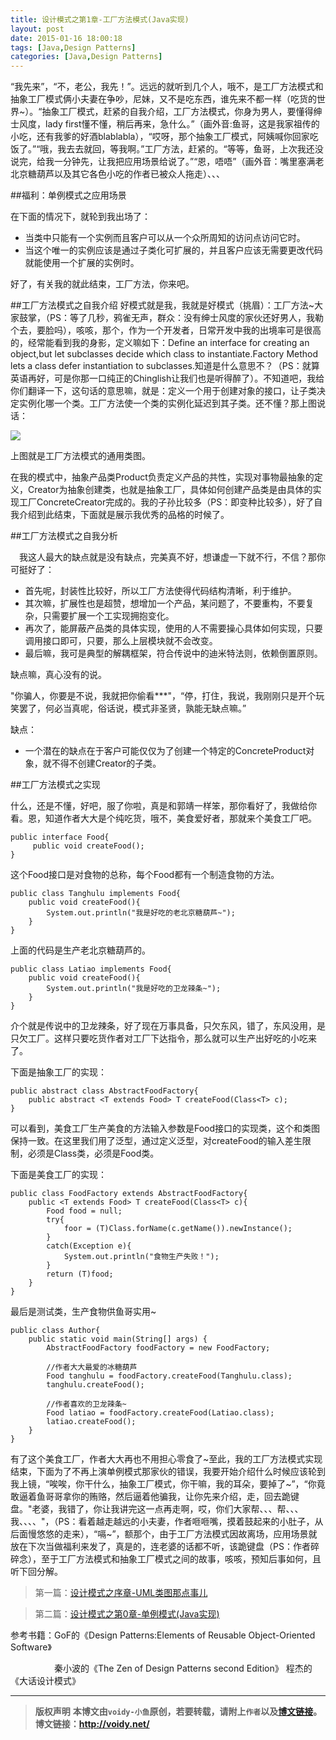 ```yaml
---
title: 设计模式之第1章-工厂方法模式(Java实现)
layout: post
date: 2015-01-16 18:00:18
tags: [Java,Design Patterns]
categories: [Java,Design Patterns]
---
```

“我先来”，“不，老公，我先！”。远远的就听到几个人，哦不，是工厂方法模式和抽象工厂模式俩小夫妻在争吵，尼妹，又不是吃东西，谁先来不都一样（吃货的世界~）。“抽象工厂模式，赶紧的自我介绍，工厂方法模式，你身为男人，要懂得绅士风度，lady first懂不懂，稍后再来，急什么。”（画外音:鱼哥，这是我家祖传的小吃，还有我爹的好酒blablabla），“哎呀，那个抽象工厂模式，阿姨喊你回家吃饭了。”“哦，我去去就回，等我啊。”工厂方法，赶紧的。“等等，鱼哥，上次我还没说完，给我一分钟先，让我把应用场景给说了。”“恩，唔唔”（画外音：嘴里塞满老北京糖葫芦以及其它各色小吃的作者已被众人拖走）、、、

##福利：单例模式之应用场景

在下面的情况下，就轮到我出场了：

* 当类中只能有一个实例而且客户可以从一个众所周知的访问点访问它时。
* 当这个唯一的实例应该是通过子类化可扩展的，并且客户应该无需要更改代码就能使用一个扩展的实例时。

好了，有关我的就此结束，工厂方法，你来吧。

##工厂方法模式之自我介绍
好模式就是我，我就是好模式（挑眉）：工厂方法~大家鼓掌，（PS：等了几秒，鸦雀无声，群众：没有绅士风度的家伙还好男人，我勒个去，要脸吗），咳咳，那个，作为一个开发者，日常开发中我的出境率可是很高的，经常能看到我的身影，定义嘛如下：Define an interface for creating an object,but let subclasses decide which class to instantiate.Factory Method lets a class defer instantiation to subclasses.知道是什么意思不？（PS：就算英语再好，可是你那一口纯正的Chinglish让我们也是听得醉了）。不知道吧，我给你们翻译一下，这句话的意思嘛，就是：定义一个用于创建对象的接口，让子类决定实例化哪一个类。工厂方法使一个类的实例化延迟到其子类。还不懂？那上图说话：

![](http://images.cnitblog.com/blog/666211/201501/161554516202574.png)

上图就是工厂方法模式的通用类图。

在我的模式中，抽象产品类Product负责定义产品的共性，实现对事物最抽象的定义，Creator为抽象创建类，也就是抽象工厂，具体如何创建产品类是由具体的实现工厂ConcreteCreator完成的。我的子孙比较多（PS：即变种比较多），好了自我介绍到此结束，下面就是展示我优秀的品格的时候了。

##工厂方法模式之自我分析

　我这人最大的缺点就是没有缺点，完美真不好，想谦虚一下就不行，不信？那你可挺好了：

* 首先呢，封装性比较好，所以工厂方法使得代码结构清晰，利于维护。
* 其次嘛，扩展性也是超赞，想增加一个产品，某问题了，不要重构，不要复杂，只需要扩展一个工实现拥抱变化。
* 再次了，能屏蔽产品类的具体实现，使用的人不需要操心具体如何实现，只要调用接口即可，只要，那么上层模块就不会改变。
* 最后嘛，我可是典型的解耦框架，符合传说中的迪米特法则，依赖倒置原则。

缺点嘛，真心没有的说。

"你骗人，你要是不说，我就把你偷看***"，“停，打住，我说，我刚刚只是开个玩笑罢了，何必当真呢，俗话说，模式非圣贤，孰能无缺点嘛。”

缺点：

* 一个潜在的缺点在于客户可能仅仅为了创建一个特定的ConcreteProduct对象，就不得不创建Creator的子类。

##工厂方法模式之实现

什么，还是不懂，好吧，服了你啦，真是和郭靖一样笨，那你看好了，我做给你看。恩，知道作者大大是个纯吃货，哦不，美食爱好者，那就来个美食工厂吧。

	public interface Food{
	     public void createFood();
	}

这个Food接口是对食物的总称，每个Food都有一个制造食物的方法。

	public class Tanghulu implements Food{
	    public void createFood(){
	        System.out.println("我是好吃的老北京糖葫芦~");
	    }
	}

上面的代码是生产老北京糖葫芦的。

	public class Latiao implements Food{
	    public void createFood(){
	        System.out.println("我是好吃的卫龙辣条~");
	    }
	}

介个就是传说中的卫龙辣条，好了现在万事具备，只欠东风，错了，东风没用，是只欠工厂。这样只要吃货作者对工厂下达指令，那么就可以生产出好吃的小吃来了。

下面是抽象工厂的实现：

	public abstract class AbstractFoodFactory{
	    public abstract <T extends Food> T createFood(Class<T> c);
	}

可以看到，美食工厂生产美食的方法输入参数是Food接口的实现类，这个和类图保持一致。在这里我们用了泛型，通过定义泛型，对createFood的输入差生限制，必须是Class类，必须是Food类。

下面是美食工厂的实现：

	public class FoodFactory extends AbstractFoodFactory{
	    public <T extends Food> T createFood(Class<T> c){
	        Food food = null;
	        try{
	            foor = (T)Class.forName(c.getName()).newInstance();
	        }
	        catch(Exception e){
	            System.out.println("食物生产失败！");
	        }
	        return (T)food;
	    }
	}

最后是测试类，生产食物供鱼哥实用~

	public class Author{
	    public static void main(String[] args) {
	        AbstractFoodFactory foodFactory = new FoodFactory;
	
	        //作者大大最爱的冰糖葫芦
	        Food tanghulu = foodFactory.createFood(Tanghulu.class);
	        tanghulu.createFood();
	
	        //作者喜欢的卫龙辣条~
	        Food latiao = foodFactory.createFood(Latiao.class);
	        latiao.createFood();
	    }
	}

有了这个美食工厂，作者大大再也不用担心零食了~至此，我的工厂方法模式实现结束，下面为了不再上演单例模式那家伙的错误，我要开始介绍什么时候应该轮到我上镜，“唉唉，你干什么，抽象工厂模式，你干嘛，我的耳朵，要掉了~”，“你竟敢逼着鱼哥哥拿你的贿赂，然后逼着他骗我，让你先来介绍，走，回去跪键盘。"老婆，我错了，你让我讲完这一点再走啊，哎，你们大家帮、、、帮、、、我、、、、"，（PS：看着越走越远的小夫妻，作者咂咂嘴，摸着鼓起来的小肚子，从后面慢悠悠的走来），“嗝~”，额那个，由于工厂方法模式因故离场，应用场景就放在下次当做福利来发了，真是的，连老婆的话都不听，该跪键盘（PS：作者碎碎念），至于工厂方法模式和抽象工厂模式之间的故事，咳咳，预知后事如何，且听下回分解。

> 第一篇：[设计模式之序章-UML类图那点事儿](http://voidy.gitcafe.com/2015/01/14/%E8%AE%BE%E8%AE%A1%E6%A8%A1%E5%BC%8F%E4%B9%8B%E5%BA%8F%E7%AB%A0-UML%E7%B1%BB%E5%9B%BE%E9%82%A3%E7%82%B9%E4%BA%8B%E5%84%BF/)

> 第二篇：[设计模式之第0章-单例模式(Java实现)](http://voidy.gitcafe.com/2015/01/15/%E8%AE%BE%E8%AE%A1%E6%A8%A1%E5%BC%8F%E4%B9%8B%E7%AC%AC0%E7%AB%A0-%E5%8D%95%E4%BE%8B%E6%A8%A1%E5%BC%8F/)

参考书籍：GoF的《Design Patterns:Elements of Reusable Object-Oriented Software》

　　　　　秦小波的《The Zen of Design Patterns second Edition》
		  程杰的《大话设计模式》



---
> **版权声明**
> **本博文由`voidy-小鱼`原创，若要转载，请附上`作者`以及[博文链接](http://voidy.net)。**
> **博文链接：<http://voidy.net/>**